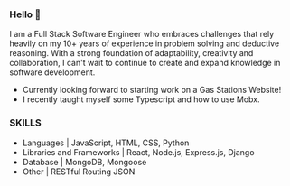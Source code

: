 ### Hello 👋

I am a Full Stack Software Engineer who embraces challenges that rely heavily on my 10+ years of experience in problem solving and deductive reasoning. With a strong foundation of adaptability, creativity and collaboration, I can't wait to continue to create and expand knowledge in software development.

- Currently looking forward to starting work on a Gas Stations Website!
- I recently taught myself some Typescript and how to use Mobx.

### SKILLS

- Languages | JavaScript, HTML, CSS, Python
- Libraries and Frameworks | React, Node.js, Express.js, Django
- Database | MongoDB, Mongoose
- Other | RESTful Routing JSON

